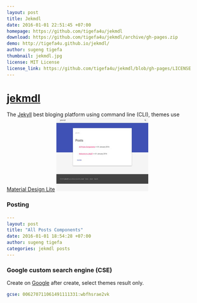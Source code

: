 ```yaml
---
layout: post
title: Jekmdl
date: 2016-01-01 22:51:45 +07:00
homepage: https://github.com/tigefa4u/jekmdl
download: https://github.com/tigefa4u/jekmdl/archive/gh-pages.zip
demo: http://tigefa4u.github.io/jekmdl/
author: sugeng tigefa
thumbnail: jekmdl.jpg
license: MIT License
license_link: https://github.com/tigefa4u/jekmdl/blob/gh-pages/LICENSE
---
```


# [jekmdl](https://github.com/tigefa4u/jekmdl)

The [Jekyll](http://jekyllrb.com) best bloging platform using command
line (CLI), themes use [Material Design Lite](http://getmdl.io)
![Screenshot](/thumbnails/jekmdl.jpg)

### Posting

```yaml
---
layout: post
title: "All Posts Components"
date: 2016-01-01 18:54:28 +07:00
author: sugeng tigefa
categories: jekmdl posts
---
```

### Google custom search engine (CSE)

Create on [Google](https://cse.google.com/cse/create/new)
after create, select themes result only.
```yaml
gcse: 006270711061491111331:wbfhsrae2vk
```
